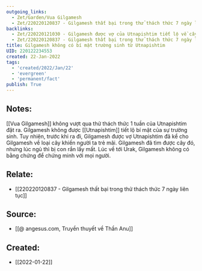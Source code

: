 ```yaml
---
outgoing_links:
  - Zet/Garden/Vua Gilgamesh
  - Zet/220220120837 - Gilgamesh thất bại trong thử thách thức 7 ngày liên tục
backlinks:
  - Zet/220220121030 - Gilgamesh được vợ của Utnapishtim tiết lộ về cây làm trẻ
  - Zet/220220120837 - Gilgamesh thất bại trong thử thách thức 7 ngày liên tục
title: Gilgamesh không có bí mật trường sinh từ Utnapishtim
UID: 220122234553
created: 22-Jan-2022
tags:
  - 'created/2022/Jan/22'
  - 'evergreen'
  - 'permanent/fact'
publish: True
---
```

## Notes:
[[Vua Gilgamesh]] không vượt qua thử thách thức 1 tuần của Utnapishtim đặt ra. Gilgamesh không được [[Utnapishtim]] tiết lộ bí mật của sự trường sinh. Tuy nhiên, trước khi ra đi, Gilgamesh được vợ Utnapishtim đã kể cho Gilgamesh về loại cây khiến người ta trẻ mãi. Gilgamesh đã tìm được cây đó, nhưng lúc ngủ thì bị con rắn lấy mất. Lúc về tới Urak, Gilgamesh không có bằng chứng để chứng minh với mọi người.

## Relate:
- [[220220120837 - Gilgamesh thất bại trong thử thách thức 7 ngày liên tục]]

## Source:
- [[@ angesus.com, Truyền thuyết về Thần Anu]]


## Created:
- [[2022-01-22]]
